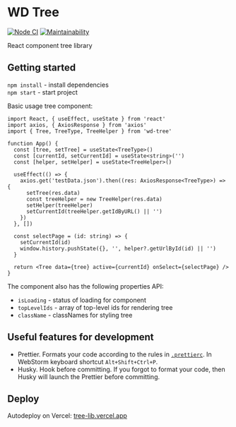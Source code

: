 # WD Tree

[![Node CI](https://github.com/batyshkaLenin/tree-lib/workflows/Node%20CI/badge.svg)](https://github.com/batyshkaLenin/tree-lib/actions) [![Maintainability](https://api.codeclimate.com/v1/badges/b6bec20046e7535db977/maintainability)](https://codeclimate.com/github/batyshkaLenin/tree-lib/maintainability)

React component tree library

## Getting started

`npm install` - install dependencies  
`npm start` - start project

Basic usage tree component:

```tsx
import React, { useEffect, useState } from 'react'
import axios, { AxiosResponse } from 'axios'
import { Tree, TreeType, TreeHelper } from 'wd-tree'

function App() {
  const [tree, setTree] = useState<TreeType>()
  const [currentId, setCurrentId] = useState<string>('')
  const [helper, setHelper] = useState<TreeHelper>()

  useEffect(() => {
    axios.get('testData.json').then((res: AxiosResponse<TreeType>) => {
      setTree(res.data)
      const treeHelper = new TreeHelper(res.data)
      setHelper(treeHelper)
      setCurrentId(treeHelper.getIdByURL() || '')
    })
  }, [])

  const selectPage = (id: string) => {
    setCurrentId(id)
    window.history.pushState({}, '', helper?.getUrlById(id) || '')
  }

  return <Tree data={tree} active={currentId} onSelect={selectPage} />
}
```

The component also has the following properties API:

- `isLoading` - status of loading for component
- `topLevelIds` - array of top-level ids for rendering tree
- `className` - classNames for styling tree

## Useful features for development

- Prettier. Formats your code according to the rules in [`.prettierc`](.prettierrc). In WebStorm keyboard shortcut `Alt+Shift+Ctrl+P`.
- Husky. Hook before committing. If you forgot to format your code, then Husky will launch the Prettier before committing.

## Deploy

Autodeploy on Vercel: [tree-lib.vercel.app](https://tree-lib.vercel.app)
